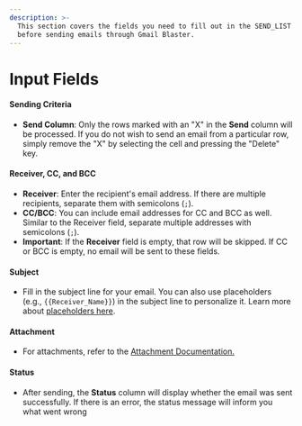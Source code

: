 ```yaml
---
description: >-
  This section covers the fields you need to fill out in the SEND_LIST sheet
  before sending emails through Gmail Blaster.
---
```


# Input Fields

#### Sending Criteria

* **Send Column**: Only the rows marked with an "X" in the **Send** column will be processed. If you do not wish to send an email from a particular row, simply remove the "X" by selecting the cell and pressing the "Delete" key.

#### Receiver, CC, and BCC

* **Receiver**: Enter the recipient's email address. If there are multiple recipients, separate them with semicolons (`;`).
* **CC/BCC**: You can include email addresses for CC and BCC as well. Similar to the Receiver field, separate multiple addresses with semicolons (`;`).
* **Important**: If the **Receiver** field is empty, that row will be skipped. If CC or BCC is empty, no email will be sent to these fields.

#### Subject

* Fill in the subject line for your email. You can also use placeholders (e.g., `{{Receiver_Name}}`) in the subject line to personalize it. Learn more about [placeholders here](placeholders.md).

#### Attachment

* For attachments, refer to the [Attachment Documentation.](attachments.md)

#### Status

* After sending, the **Status** column will display whether the email was sent successfully. If there is an error, the status message will inform you what went wrong
